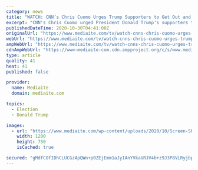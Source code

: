 ```yaml
---
category: news
title: "WATCH: CNN’s Chris Cuomo Urges Trump Supporters to Get Out and Vote For Him: But ‘Wear the Mask…Don’t Make Yourself Sick to Prove a Point’"
excerpt: "CNN's Chris Cuomo urged President Donald Trump's supporters to go vote for him — but to wear a mask and not \"make yourself sick to make a point.\""
publishedDateTime: 2020-10-30T04:41:00Z
originalUrl: "https://www.mediaite.com/tv/watch-cnns-chris-cuomo-urges-trump-supporters-to-get-out-and-vote-for-him-but-wear-the-mask-dont-make-yourself-sick-to-prove-a-point/"
webUrl: "https://www.mediaite.com/tv/watch-cnns-chris-cuomo-urges-trump-supporters-to-get-out-and-vote-for-him-but-wear-the-mask-dont-make-yourself-sick-to-prove-a-point/"
ampWebUrl: "https://www.mediaite.com/tv/watch-cnns-chris-cuomo-urges-trump-supporters-to-get-out-and-vote-for-him-but-wear-the-mask-dont-make-yourself-sick-to-prove-a-point/amp/"
cdnAmpWebUrl: "https://www-mediaite-com.cdn.ampproject.org/c/s/www.mediaite.com/tv/watch-cnns-chris-cuomo-urges-trump-supporters-to-get-out-and-vote-for-him-but-wear-the-mask-dont-make-yourself-sick-to-prove-a-point/amp/"
type: article
quality: 41
heat: 41
published: false

provider:
  name: Mediaite
  domain: mediaite.com

topics:
  - Election
  - Donald Trump

images:
  - url: "https://www.mediaite.com/wp-content/uploads/2020/10/Screen-Shot-2020-10-29-at-11.06.20-PM-1200x750.png"
    width: 1200
    height: 750
    isCached: true

secured: "gMdfCOfIDhCLUCGzApQWn+p0ZEjEmm1aJyIAnYVkaVRJV4b+z9J3P8VLRyjbpX43u69Pa1rznh5mZczRZaL3VR7GRl3SxuXEHq+E+v9VY7mCY6/qOSSFmiM1gSJzYpZUd3F+jefcoeeWIafB8EgKPR1QEtpPRXxaLC6T+KbAtipsdvxjbZ9ED4j/sSSeJ1Di2UHnw4ZV727FbGsZn0t+7fYZNJfo3xIq1c1TwQQDCQLu2BCnKWw/U9yIeABl8Kdym10Xe7zsV2uBL+Y3RyBiDBLEIpJ0lFLUA+r9zGXc1/zTpvrxDSGsC35vW3QgGBkOnzNeWKCRs0ky7sZdyy7dIdaiwu2NXb9CO1vmqpJZhqA=;tHwFTWWPC3kKLoA7rF1BFQ=="
---
```


